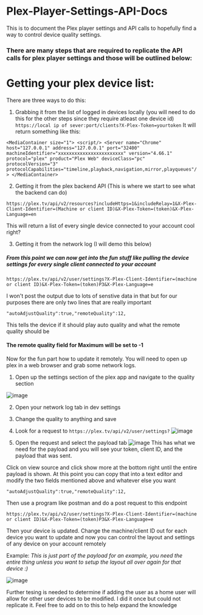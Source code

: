 # Plex-Player-Settings-API-Docs
This is to document the Plex player settings and API calls to hopefully find a way to control device quality settings.

### There are many steps that are required to replicate the API calls for plex player settings and those will be outlined below:

# Getting your plex device list:
There are three ways to do this:
1. Grabbing it from the list of logged in devices locally (you will need to do this for the other steps since they require atleast one device id)
`https://local ip of sever:port/clients?X-Plex-Token=yourtoken`
It will return something like this:

`<MediaContainer size="1">
<script/>
<Server name="Chrome" host="127.0.0.1" address="127.0.0.1" port="32400" machineIdentifier="xxxxxxxxxxxxxxxxxxxxxxxx" version="4.66.1" protocol="plex" product="Plex Web" deviceClass="pc" protocolVersion="3" protocolCapabilities="timeline,playback,navigation,mirror,playqueues"/>
</MediaContainer>`


2. Getting it from the plex backend API (This is where we start to see what the backend can do)

`https://plex.tv/api/v2/resources?includeHttps=1&includeRelay=1&X-Plex-Client-Identifier=(Machine or client ID)&X-Plex-Token=(token)&X-Plex-Language=en`

This will return a list of every single device connected to your account cool right?

3. Getting it from the network log (I will demo this below)

##### From this point we can now get into the fun stuff like pulling the device settings for every single client connected to your account 

`https://plex.tv/api/v2/user/settings?X-Plex-Client-Identifier=(machine or client ID)&X-Plex-Token=(token)P3&X-Plex-Language=e`

I won't post the output due to lots of senstive data in that but for our purposes there are only two lines that are really important

`"autoAdjustQuality":true,"remoteQuality":12,`

This tells the device if it should play auto quality and what the remote quality should be
#### The remote quality field for Maximum will be set to -1

Now for the fun part how to update it remotely. You will need to open up plex in a web browser and grab some network logs.
1. Open up the settings section of the plex app and navigate to the quality section

![image](https://user-images.githubusercontent.com/75536101/150021169-318037c1-9bf7-46c2-a745-5bb88f2c1e63.png)

2. Open your network log tab in dev settings
3. Change the quality to anything and save
4. Look for a request to `https://plex.tv/api/v2/user/settings?`
![image](https://user-images.githubusercontent.com/75536101/150021534-cab1eace-c7e4-4a77-baec-556dd46d73a7.png)

5. Open the request and select the payload tab 
![image](https://user-images.githubusercontent.com/75536101/150021812-2b6ce1b0-b73c-4eb3-9529-a77fbc033b68.png)
This has what we need for the payload and you will see your token, client ID, and the payload that was sent.

Click on view source and click show more at the bottom right until the entire payload is shown.
At this point you can copy that into a text editor and modify the two fields mentioned above and whatever else you want

`"autoAdjustQuality":true,"remoteQuality":12,`

Then use a program like postman and do a post request to this endpoint

`https://plex.tv/api/v2/user/settings?X-Plex-Client-Identifier=(machine or client ID)&X-Plex-Token=(token)P3&X-Plex-Language=e`

Then your device is updated. Change the machine/client ID out for each device you want to update and now you can control the layout and settings of any device on your account remotely

Example: *This is just part of the payload for an example, you need the entire thing unless you want to setup the layout all over again for that device :)*

![image](https://user-images.githubusercontent.com/75536101/150023191-ef141fe8-4f79-4d5b-afaa-6d08b85ce913.png)

Further tesing is needed to determine if adding the user as a home user will allow for other user devices to be modified. I did it once but could not replicate it.
Feel free to add on to this to help expand the knowledge
